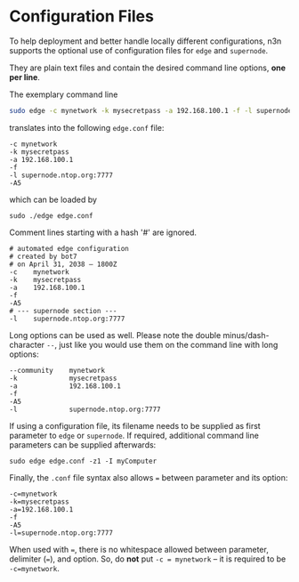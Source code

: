 # Configuration Files

To help deployment and better handle locally different configurations, n3n supports the optional use of configuration files for `edge` and `supernode`.

They are plain text files and contain the desired command line options, **one per line**.

The exemplary command line

```bash
sudo edge -c mynetwork -k mysecretpass -a 192.168.100.1 -f -l supernode.ntop.org:7777
```

translates into the following `edge.conf` file:

```
-c mynetwork
-k mysecretpass
-a 192.168.100.1
-f
-l supernode.ntop.org:7777
-A5
```

which can be loaded by

```
sudo ./edge edge.conf
```

Comment lines starting with a hash '#' are ignored.

```
# automated edge configuration
# created by bot7
# on April 31, 2038 – 1800Z
-c    mynetwork
-k    mysecretpass
-a    192.168.100.1
-f
-A5
# --- supernode section ---
-l    supernode.ntop.org:7777
```

Long options can be used as well. Please note the double minus/dash-character `--`, just like you would use them on the command line with long options:

```
--community    mynetwork
-k             mysecretpass
-a             192.168.100.1
-f
-A5
-l             supernode.ntop.org:7777
```

If using a configuration file, its filename needs to be supplied as first parameter to `edge` or `supernode`. If required, additional command line parameters can be supplied afterwards:

```
sudo edge edge.conf -z1 -I myComputer
```

Finally, the `.conf` file syntax also allows `=` between parameter and its option:

```
-c=mynetwork
-k=mysecretpass
-a=192.168.100.1
-f
-A5
-l=supernode.ntop.org:7777
```

When used with `=`, there is no whitespace allowed between parameter, delimiter (`=`), and option. So, do **not** put `-c = mynetwork` – it is required to be `-c=mynetwork`.
